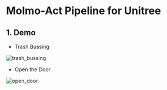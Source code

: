 # Molmo-Act Pipeline for Unitree

## 1. Demo

- Trash Bussing

![trash_bussing](./images/trash_bussing.gif)

- Open the Door

![open_door](./images/open_door.gif)
